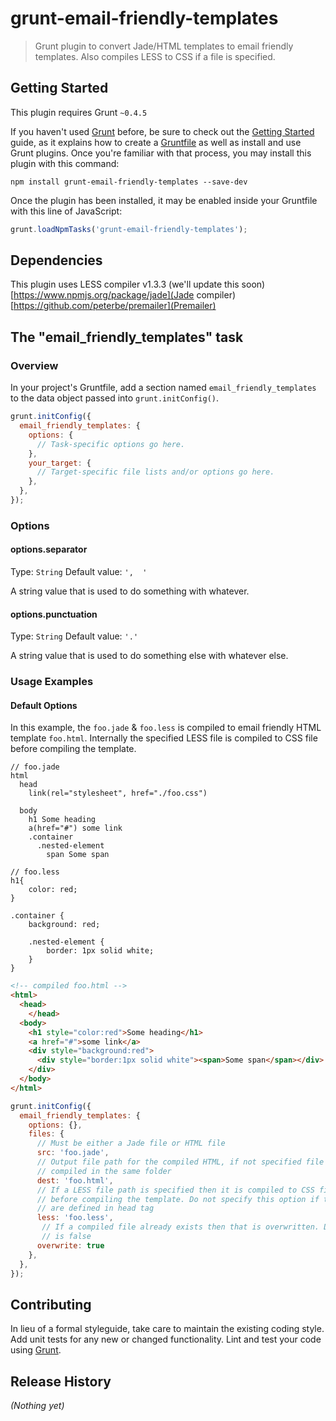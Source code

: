 # grunt-email-friendly-templates

> Grunt plugin to convert Jade/HTML templates to email friendly templates. Also compiles LESS to CSS if a file is specified.

## Getting Started
This plugin requires Grunt `~0.4.5`

If you haven't used [Grunt](http://gruntjs.com/) before, be sure to check out the [Getting Started](http://gruntjs.com/getting-started) guide, as it explains how to create a [Gruntfile](http://gruntjs.com/sample-gruntfile) as well as install and use Grunt plugins. Once you're familiar with that process, you may install this plugin with this command:

```shell
npm install grunt-email-friendly-templates --save-dev
```

Once the plugin has been installed, it may be enabled inside your Gruntfile with this line of JavaScript:

```js
grunt.loadNpmTasks('grunt-email-friendly-templates');
```

## Dependencies
This plugin uses LESS compiler v1.3.3 (we'll update this soon)
[https://www.npmjs.org/package/jade](Jade compiler)
[https://github.com/peterbe/premailer](Premailer)

## The "email_friendly_templates" task

### Overview
In your project's Gruntfile, add a section named `email_friendly_templates` to the data object passed into `grunt.initConfig()`.

```js
grunt.initConfig({
  email_friendly_templates: {
    options: {
      // Task-specific options go here.
    },
    your_target: {
      // Target-specific file lists and/or options go here.
    },
  },
});
```

### Options

#### options.separator
Type: `String`
Default value: `',  '`

A string value that is used to do something with whatever.

#### options.punctuation
Type: `String`
Default value: `'.'`

A string value that is used to do something else with whatever else.

### Usage Examples

#### Default Options
In this example, the `foo.jade` & `foo.less` is compiled to email friendly HTML
template `foo.html`. Internally the specified LESS file is compiled to CSS file before compiling the template.

```jade
// foo.jade
html
  head
    link(rel="stylesheet", href="./foo.css")

  body
    h1 Some heading
    a(href="#") some link
    .container
      .nested-element
        span Some span
```

```less
// foo.less
h1{
    color: red;
}

.container {
    background: red;

    .nested-element {
        border: 1px solid white;
    }
}
```

```html
<!-- compiled foo.html -->
<html>
  <head>
    </head>
  <body>
    <h1 style="color:red">Some heading</h1>
    <a href="#">some link</a>
    <div style="background:red">
      <div style="border:1px solid white"><span>Some span</span></div>
    </div>
  </body>
</html>

```

```js
grunt.initConfig({
  email_friendly_templates: {
    options: {},
    files: {
      // Must be either a Jade file or HTML file
      src: 'foo.jade',
      // Output file path for the compiled HTML, if not specified file is
      // compiled in the same folder
      dest: 'foo.html',
      // If a LESS file path is specified then it is compiled to CSS first
      // before compiling the template. Do not specify this option if the styles
      // are defined in head tag
      less: 'foo.less',
       // If a compiled file already exists then that is overwritten. Default value
       // is false
      overwrite: true
    },
  },
});
```

## Contributing
In lieu of a formal styleguide, take care to maintain the existing coding style. Add unit tests for any new or changed functionality. Lint and test your code using [Grunt](http://gruntjs.com/).

## Release History
_(Nothing yet)_

